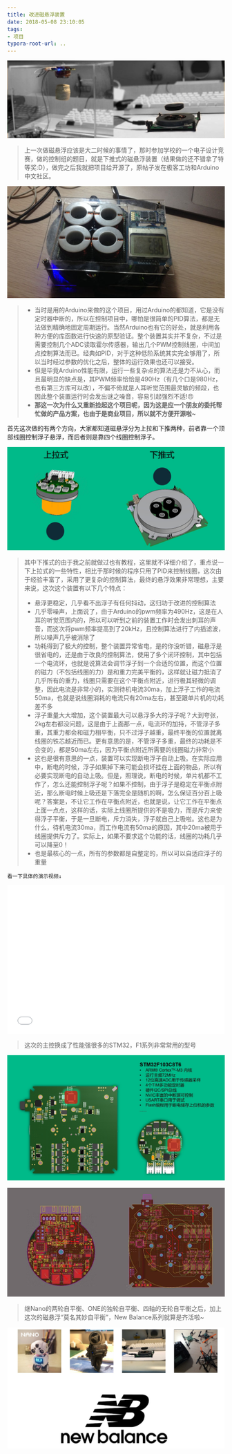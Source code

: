 ```yaml
---
title: 改进磁悬浮装置
date: 2018-05-08 23:10:05
tags:
- 项目
typora-root-url: ..
---
```


![加载失败,请刷新](/img/maglev01.jpg)

> 上一次做磁悬浮应该是大二时候的事情了，那时参加学校的一个电子设计竞赛，做的控制组的题目，就是下推式的磁悬浮装置（结果做的还不错拿了特等奖:D），做完之后我就把项目给开源了，原帖子发在极客工坊和Arduino中文社区。


![加载失败,请刷新](/img/maglev02.jpg)

> * 当时是用的Arduino来做的这个项目，用过Arduino的都知道，它是没有定时器中断的，所以在控制项目中，哪怕是很简单的PID算法，都是无法做到精确地固定周期运行。当然Arduino也有它的好处，就是利用各种方便的库函数进行快速的原型验证。整个装置其实并不复杂，不过是需要控制几个ADC读取霍尔传感器，输出几个PWM控制线圈，中间加点控制算法而已。经典如PID，对于这种低阶系统其实完全够用了，所以当时经过参数的优化之后，整体的运行效果也还可以接受。
> * 但是毕竟Arduino性能有限，运行一些复杂点的算法还是力不从心，而且最明显的缺点是，其PWM频率恰恰是490Hz（有几个口是980Hz，也有第三方库可以改），不偏不倚就是人耳听觉范围最灵敏的频段，也因此整个装置运行时会发出谜之噪音，容易引起强烈不适!😠 
> * **那这一次为什么又重新捡起这个项目呢，因为这是应一个朋友的委托帮忙做的产品方案，也由于是商业项目，所以就不方便开源啦~**

首先这次做的有两个方向，大家都知道磁悬浮分为上拉和下推两种，前者靠一个顶部线圈控制浮子悬浮，而后者则是靠四个线圈控制浮子。

![加载失败,请刷新](/img/maglev03.jpg)

> 其中下推式的由于我之前就做过也有教程，这里就不详细介绍了，重点说一下上拉式的一些特性，相比于那时候的程序只用了PID来控制线圈，这次由于经验丰富了，采用了更复杂的控制算法，最终的悬浮效果非常理想，主要来说，这次这个装置有以下几个特点：
>
> * 悬浮更稳定，几乎看不出浮子有任何抖动，这归功于改进的控制算法 
> * 几乎零噪声，上面说了，由于Arduino的pwm频率为490Hz，这是在人耳的听觉范围内的，所以可以听到之前的装置工作时会发出刺耳的声音，而这次将pwm频率提高到了20kHz，且控制算法进行了内插滤波，所以噪声几乎被消除了
> * 功耗得到了极大的控制，整个装置异常省电，是的你没听错，磁悬浮是很省电的，还是由于改良的控制算法，使用了多个闭环控制，其中包括一个电流环，也就是说算法会调节浮子到一个合适的位置，而这个位置的磁力（不包括线圈的力）是和重力完美平衡的，这样就让磁力抵消了几乎所有的重力，线圈只需要在这个平衡点附近，进行极其轻微的调整，因此电流是非常小的，实测待机电流30ma，加上浮子工作的电流50ma，也就是说线圈消耗的电流只有20ma左右，甚至跟单片机的功耗差不多
> * 浮子重量大大增加，这个装置最大可以悬浮多大的浮子呢？大到夸张，2kg左右都没问题，这是由于上面那一点，电流环的加持，不管浮子多重，其重力都会和磁力相平衡，只不过浮子越重，最终平衡的位置就离线圈的铁芯越近而已。更有意思的是，不管浮子多重，最终的功耗是不会变的，都是50ma左右，因为平衡点附近所需要的线圈磁力非常小
> * 这也是很有意思的一点，装置可以实现断电浮子自动上吸。在实际应用中，断电的时候，浮子如果掉下来可能会损坏挂在上面的物品，所以有必要实现断电的自动上吸。但是，照理说，断电的时候，单片机都不工作了，怎么还能控制浮子呢？如果不控制，由于浮子是稳定在平衡点附近，那么断电时候上吸还是下落完全是随机的啊，怎么保证百分百上吸呢？答案是，不让它工作在平衡点附近，也就是说，让它工作在平衡点上面一点点，这样的话，实际上线圈所提供的不是吸力，而是斥力来使得浮子平衡，于是一旦断电，斥力消失，浮子就自己上吸啦。这也是为什么，待机电流30ma，而工作电流有50ma的原因，其中20ma被用于线圈提供斥力了。实际上，如果不要求这个功能的话，线圈的功耗几乎可以降至0！
> * 也是最核心的一点，所有的参数都是自整定的，所以可以自适应浮子的重量

```
看一下具体的演示视频↓
```

<div style="height: 0;padding-bottom:65%;position: relative;">
<iframe width="760" height="510"  
        src="//player.bilibili.com/player.html?aid=23192890&cid=38606951&page=1" scrolling="no" border="0" frameborder="no" framespacing="0" allowfullscreen="" style="position: absolute;height: 105%;width: 100%;"> </iframe>
</div>  


<br />

<!--more-->

> 这次的主控换成了性能强很多的STM32，F1系列非常常用的型号

![加载失败,请刷新](/img/maglev04.jpg)

![加载失败,请刷新](/img/maglev05.jpg)

> 继Nano的两轮自平衡、ONE的独轮自平衡、四轴的无轮自平衡之后，加上这次的磁悬浮“莫名其妙自平衡”，New Balance系列就算是齐活啦~

![加载失败,请刷新](/img/maglev06.jpg)
